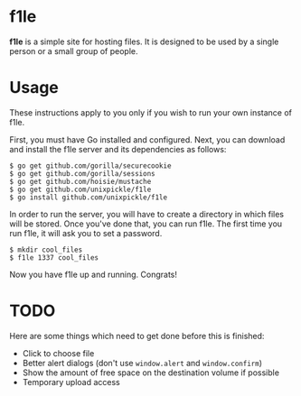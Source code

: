 # f1le

**f1le** is a simple site for hosting files. It is designed to be used by a single person or a small group of people.

# Usage

These instructions apply to you only if you wish to run your own instance of f1le.

First, you must have Go installed and configured. Next, you can download and install the f1le server and its dependencies as follows:

    $ go get github.com/gorilla/securecookie
	$ go get github.com/gorilla/sessions
    $ go get github.com/hoisie/mustache
    $ go get github.com/unixpickle/f1le
    $ go install github.com/unixpickle/f1le

In order to run the server, you will have to create a directory in which files will be stored. Once you've done that, you can run f1le. The first time you run f1le, it will ask you to set a password.

    $ mkdir cool_files
    $ f1le 1337 cool_files

Now you have f1le up and running. Congrats!

# TODO

Here are some things which need to get done before this is finished:

 * Click to choose file
 * Better alert dialogs (don't use `window.alert` and `window.confirm`)
 * Show the amount of free space on the destination volume if possible
 * Temporary upload access
